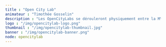 ```yaml
---
title : "Open City Lab"
animateur : "Timothée Gosselin"
description : "Les OpenCityLabs se dérouleront physiquement entre la MYNE et les Pratiques Amateurs Plastique (PAA à Perrache) sur Lyon du 23 au 29 Janvier dans le cadre de l'exposition Tiers-Lieux de la Biennale Internationale de Design 2017."
logo : "/img/opencitylab-logo.png"
thumbnail : "/img/opencitylab-thumbnail.jpg"
banner : "/img/opencitylab-banner.png"
node: opencitylab
---
```

